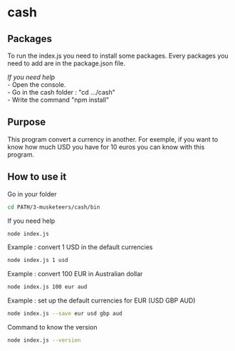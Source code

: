 # cash

## Packages
To run the index.js you need to install some packages. Every packages you need to add are in the package.json file.

*If you need help*<br/>
	- Open the console.<br/>
	- Go in the cash folder : "cd .../cash"<br/>
	- Write the command "npm install"<br/>

## Purpose
This program convert a currency in another. For exemple, if you want to know how much USD you have for 10 euros you can know with this program.<br/>

## How to use it
Go in your folder 
```sh
cd PATH/3-musketeers/cash/bin
```
If you need help
```sh
node index.js
```
Example : convert 1 USD in the default currencies
```sh
node index.js 1 usd
```
Example : convert 100 EUR in Australian dollar
```sh
node index.js 100 eur aud
```
Example : set up the default currencies for EUR (USD GBP AUD)
```sh
node index.js --save eur usd gbp aud
```
Command to know the version
```sh
node index.js --version
```
